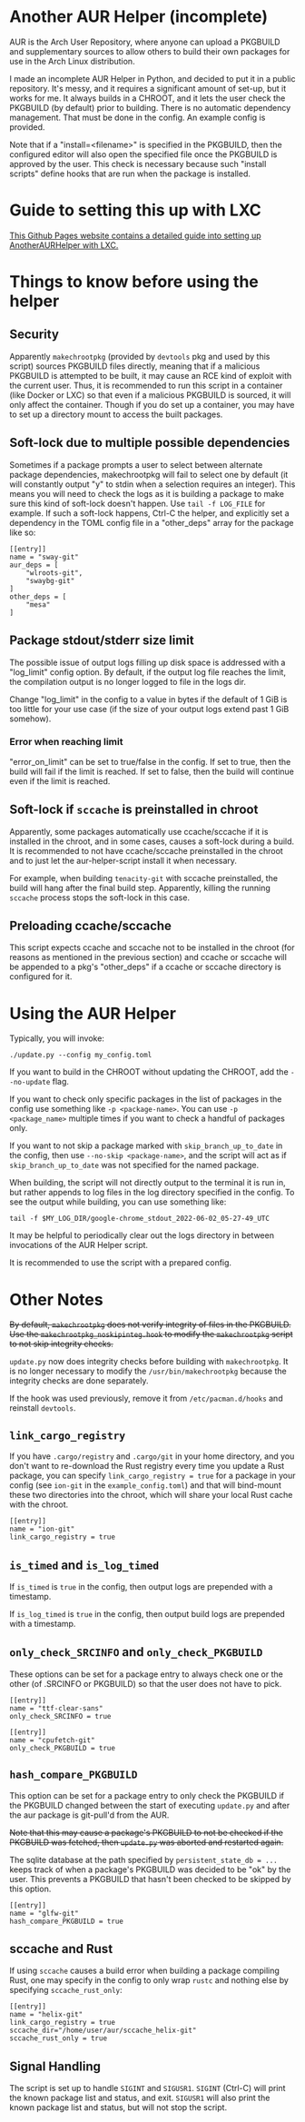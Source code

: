 # Another AUR Helper (incomplete)

AUR is the Arch User Repository, where anyone can upload a PKGBUILD and
supplementary sources to allow others to build their own packages for use in the
Arch Linux distribution.

I made an incomplete AUR Helper in Python, and decided to put it in a public
repository. It's messy, and it requires a significant amount of set-up, but it
works for me. It always builds in a CHROOT, and it lets the user check the
PKGBUILD (by default) prior to building. There is no automatic dependency
management. That must be done in the config. An example config is provided.

Note that if a "install=\<filename\>" is specified in the PKGBUILD, then the
configured editor will also open the specified file once the PKGBUILD is
approved by the user. This check is necessary because such "install scripts"
define hooks that are run when the package is installed.

# Guide to setting this up with LXC

[This Github Pages website contains a detailed guide into setting up
AnotherAURHelper with LXC.](https://stephen-seo.github.io/AnotherAURHelper/setup_lxc/)

# Things to know before using the helper

## Security

Apparently `makechrootpkg` (provided by `devtools` pkg and used by this script)
sources PKGBUILD files directly, meaning that if a malicious PKGBUILD is
attempted to be built, it may cause an RCE kind of exploit with the current
user. Thus, it is recommended to run this script in a container (like Docker or
LXC) so that even if a malicious PKGBUILD is sourced, it will only affect the
container. Though if you do set up a container, you may have to set up a
directory mount to access the built packages.

## Soft-lock due to multiple possible dependencies

Sometimes if a package prompts a user to select between alternate package
dependencies, makechrootpkg will fail to select one by default (it will
constantly output "y" to stdin when a selection requires an integer). This
means you will need to check the logs as it is building a package to make sure
this kind of soft-lock doesn't happen. Use `tail -f LOG_FILE` for example. If
such a soft-lock happens, Ctrl-C the helper, and explicitly set a dependency in
the TOML config file in a "other\_deps" array for the package like so:

    [[entry]]
    name = "sway-git"
    aur_deps = [
        "wlroots-git",
        "swaybg-git"
    ]
    other_deps = [
        "mesa"
    ]

## Package stdout/stderr size limit

The possible issue of output logs filling up disk space is addressed with a
"log\_limit" config option. By default, if the output log file reaches the
limit, the compilation output is no longer logged to file in the logs dir.

Change "log\_limit" in the config to a value in bytes if the default of 1 GiB
is too little for your use case (if the size of your output logs extend past 1
GiB somehow).

### Error when reaching limit

"error\_on\_limit" can be set to true/false in the config. If set to true, then
the build will fail if the limit is reached. If set to false, then the build
will continue even if the limit is reached.

## Soft-lock if `sccache` is preinstalled in chroot

Apparently, some packages automatically use ccache/sccache if it is installed in
the chroot, and in some cases, causes a soft-lock during a build. It is
recommended to not have ccache/sccache preinstalled in the chroot and to just
let the aur-helper-script install it when necessary.

For example, when building `tenacity-git` with sccache preinstalled, the build
will hang after the final build step. Apparently, killing the running `sccache`
process stops the soft-lock in this case.

## Preloading ccache/sccache

This script expects ccache and sccache not to be installed in the chroot (for
reasons as mentioned in the previous section) and ccache or sccache will be
appended to a pkg's "other_deps" if a ccache or sccache directory is configured
for it.

# Using the AUR Helper

Typically, you will invoke:

    ./update.py --config my_config.toml

If you want to build in the CHROOT without updating the CHROOT, add the
`--no-update` flag.

If you want to check only specific packages in the list of packages in the
config use something like `-p <package-name>`. You can use `-p <package_name>`
multiple times if you want to check a handful of packages only.

If you want to not skip a package marked with `skip_branch_up_to_date` in the
config, then use `--no-skip <package-name>`, and the script will act as if
`skip_branch_up_to_date` was not specified for the named package.

When building, the script will not directly output to the terminal it is run in,
but rather appends to log files in the log directory specified in the config. To
see the output while building, you can use something like:

    tail -f $MY_LOG_DIR/google-chrome_stdout_2022-06-02_05-27-49_UTC

It may be helpful to periodically clear out the logs directory in between
invocations of the AUR Helper script.

It is recommended to use the script with a prepared config.

# Other Notes

~~By default, `makechrootpkg` does not verify integrity of files in the
PKGBUILD. Use the `makechrootpkg_noskipinteg.hook` to modify the
`makechrootpkg` script to not skip integrity checks.~~

`update.py` now does integrity checks before building with `makechrootpkg`. It
is no longer necessary to modify the `/usr/bin/makechrootpkg` because the
integrity checks are done separately.

If the hook was used previously, remove it from `/etc/pacman.d/hooks` and
reinstall `devtools`.

## `link_cargo_registry`

If you have `.cargo/registry` and `.cargo/git` in your home directory, and you
don't want to re-download the Rust registry every time you update a Rust
package, you can specify `link_cargo_registry = true` for a package in your
config (see `ion-git` in the `example_config.toml`) and that will bind-mount
these two directories into the chroot, which will share your local Rust cache
with the chroot.

    [[entry]]
    name = "ion-git"
    link_cargo_registry = true

## `is_timed` and `is_log_timed`

If `is_timed` is `true` in the config, then output logs are prepended with a
timestamp.

If `is_log_timed` is `true` in the config, then output build logs are prepended
with a timestamp.

## `only_check_SRCINFO` and `only_check_PKGBUILD`

These options can be set for a package entry to always check one or the other
(of .SRCINFO or PKGBUILD) so that the user does not have to pick.

    [[entry]]
    name = "ttf-clear-sans"
    only_check_SRCINFO = true

    [[entry]]
    name = "cpufetch-git"
    only_check_PKGBUILD = true

## `hash_compare_PKGBUILD`

This option can be set for a package entry to only check the PKGBUILD if the
PKGBUILD changed between the start of executing `update.py` and after the aur
package is git-pull'd from the AUR.

~~Note that this may cause a package's PKGBUILD to not be checked if the
PKGBUILD was fetched, then `update.py` was aborted and restarted again.~~

The sqlite database at the path specified by `persistent_state_db = ...` keeps
track of when a package's PKGBUILD was decided to be "ok" by the user. This
prevents a PKGBUILD that hasn't been checked to be skipped by this option.

    [[entry]]
    name = "glfw-git"
    hash_compare_PKGBUILD = true

## sccache and Rust

If using `sccache` causes a build error when building a package compiling Rust,
one may specify in the config to only wrap `rustc` and nothing else by
specifying `sccache_rust_only`:

    [[entry]]
    name = "helix-git"
    link_cargo_registry = true
    sccache_dir="/home/user/aur/sccache_helix-git"
    sccache_rust_only = true

## Signal Handling

The script is set up to handle `SIGINT` and `SIGUSR1`. `SIGINT` (Ctrl-C) will
print the known package list and status, and exit. `SIGUSR1` will also print
the known package list and status, but will not stop the script.

